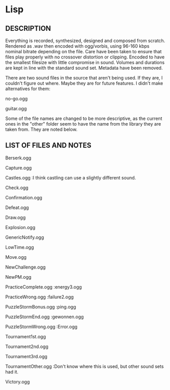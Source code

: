 # Lisp

DESCRIPTION
-----------

Everything is recorded, synthesized, designed and composed from scratch. Rendered as .wav then encoded with ogg/vorbis, using 96-160 kbps nominal bitrate depending on the file. Care have been taken to ensure that files play properly with no crossover distortion or clipping. Encoded to have the smallest filesize with little compromise in sound. Volumes and durations are kept in line with the standard sound set. Metadata have been removed.

There are two sound files in the source that aren't being used. If they are, I couldn't figure out where. Maybe they are for future features. I didn't make alternatives for them:

no-go.ogg

guitar.ogg

Some of the file names are changed to be more descriptive, as the current ones in the "other" folder seem to have the name from the library they are taken from. They are noted below.

LIST OF FILES AND NOTES
-----------------------

Berserk.ogg

Capture.ogg

Castles.ogg                         :I think castling can use a slightly different sound.

Check.ogg

Confirmation.ogg

Defeat.ogg

Draw.ogg

Explosion.ogg

GenericNotify.ogg

LowTime.ogg

Move.ogg

NewChallenge.ogg

NewPM.ogg

PracticeComplete.ogg                :energy3.ogg

PracticeWrong.ogg                   :failure2.ogg

PuzzleStormBonus.ogg                :ping.ogg

PuzzleStormEnd.ogg                  :gewonnen.ogg

PuzzleStormWrong.ogg                :Error.ogg

Tournament1st.ogg

Tournament2nd.ogg

Tournament3rd.ogg

TournamentOther.ogg                 :Don't know where this is used, but other sound sets had it.

Victory.ogg
